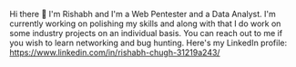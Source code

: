  Hi there 👋
I'm Rishabh and I'm a Web Pentester and a Data Analyst. I'm currently working on polishing my skills and along with that I do work on some industry projects on an individual basis.
You can reach out to me if you wish to learn networking and bug hunting.
Here's my LinkedIn profile: https://www.linkedin.com/in/rishabh-chugh-31219a243/
<!--
**rishi1500/rishi1500** is a ✨ _special_ ✨ repository because its `README.md` (this file) appears on your GitHub profile.

Here are some ideas to get you started:

- 🔭 I’m currently working on ...
- 🌱 I’m currently learning ...
- 👯 I’m looking to collaborate on ...
- 🤔 I’m looking for help with ...
- 💬 Ask me about ...
- 📫 How to reach me: ...
- 😄 Pronouns: ...
- ⚡ Fun fact: ...
-->
